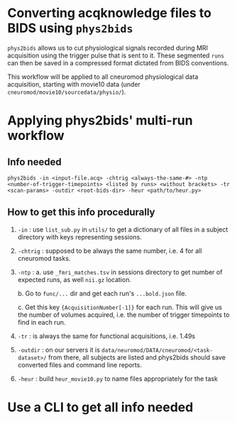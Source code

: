 # Converting acqknowledge files to BIDS using `phys2bids`
`phys2bids` allows us to cut physiological signals recorded during MRI acquisition using the trigger pulse that is sent to it. These segmented `runs` can then be saved in a compressed format dictated from BIDS conventions.

This workflow will be applied to all cneuromod physiological data acquisition, starting with movie10 data (under `cneuromod/movie10/sourcedata/physio/`).

# Applying phys2bids' multi-run workflow
## Info needed
``phys2bids
-in <input-file.acq>
-chtrig <always-the-same-#>
-ntp <number-of-trigger-timepoints> <listed by runs> <without brackets>
-tr <scan-params>
-outdir <root-bids-dir>
-heur <path/to/heur.py>``

## How to get this info procedurally
1.  `-in` : use `list_sub.py` in `utils/` to get a dictionary of all files in a subject directory with keys representing sessions.

2.  `-chtrig` : supposed to be always the same number, i.e. 4 for all cneuromod tasks.

3.  `-ntp` :
    a. use `_fmri_matches.tsv` in sessions directory to get number of expected runs, as well ``nii.gz`` location.

    b. Go to `func/...` dir and get each run's `...bold.json` file.

    c. Get this key `{AcquisitionNumber[-1]}` for each run. This will give us the number of volumes acquired, i.e. the number of trigger timepoints to find in each run.

4.  `-tr` : is always the same for functional acquisitions, i.e. 1.49s

5.  `-outdir` : on our servers it is `data/neuromod/DATA/cneuromod/<task-dataset>/` from there, all subjects are listed and phys2bids should save converted files and command line reports.

6.  `-heur` : build `heur_movie10.py` to name files appropriately for the task

# Use a CLI to get all info needed
